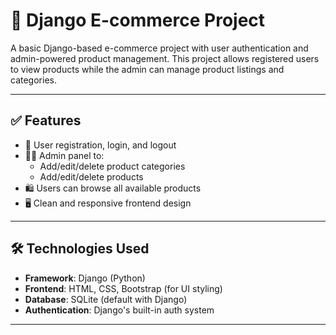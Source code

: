 # 🛒 Django E-commerce Project

A basic Django-based e-commerce project with user authentication and admin-powered product management.
This project allows registered users to view products while the admin can manage product listings and categories.

---

## ✅ Features

- 🔐 User registration, login, and logout
- 🧑‍💼 Admin panel to:
  - Add/edit/delete product categories
  - Add/edit/delete products
- 🛍️ Users can browse all available products
- 🖥️ Clean and responsive frontend design

---

## 🛠️ Technologies Used

- **Framework**: Django (Python)
- **Frontend**: HTML, CSS, Bootstrap (for UI styling)
- **Database**: SQLite (default with Django)
- **Authentication**: Django's built-in auth system

---

